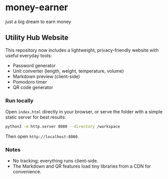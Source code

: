 # money-earner
just a big dream to earn money

## Utility Hub Website

This repository now includes a lightweight, privacy-friendly website with useful everyday tools:

- Password generator
- Unit converter (length, weight, temperature, volume)
- Markdown preview (client-side)
- Pomodoro timer
- QR code generator

### Run locally

Open `index.html` directly in your browser, or serve the folder with a simple static server for best results:

```bash
python3 -m http.server 8080 --directory /workspace
```

Then open `http://localhost:8080`.

### Notes

- No tracking; everything runs client-side.
- The Markdown and QR features load tiny libraries from a CDN for convenience.
